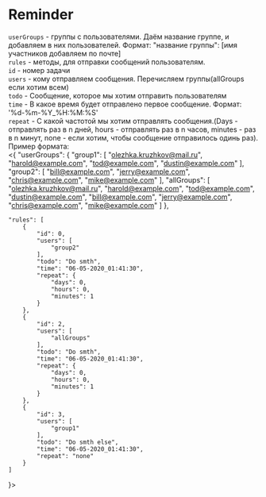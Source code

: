 # Reminder
`userGroups` - группы с пользователями. Даём название группе, и добавляем в них пользователей. Формат: "название группы": [имя участников добавляем по почте]  
`rules` - методы, для отправки сообщений пользователям.   
`id` - номер задачи   
`users` - кому отправляем сообщения. Перечисляем группы(allGroups если хотим всем)   
`todo` - Сообщение, которое мы хотим отправить пользователям   
`time` - В какое время будет отправлено первое сообщение. Формат: '%d-%m-%Y_%H:%M:%S'   
`repeat` - С какой частотой мы хотим отправлять сообщения.(Days - отправлять раз в n дней, hours - отправлять раз в n часов, minutes - раз в n минут, none - если хотим, чтобы сообщение отправилось одинь раз).
Пример формата:  
<{
    "userGroups": {
        "group1": [
            "olezhka.kruzhkov@mail.ru",
            "harold@example.com",
            "tod@example.com",
            "dustin@example.com"
        ],
        "group2": [
            "bill@example.com",
            "jerry@example.com",
            "chris@example.com",
            "mike@example.com"
        ],
        "allGroups": [
            "olezhka.kruzhkov@mail.ru",
            "harold@example.com",
            "tod@example.com",
            "dustin@example.com",
            "bill@example.com",
            "jerry@example.com",
            "chris@example.com",
            "mike@example.com"
        ]
    },

    "rules": [
        {
            "id": 0,
            "users": [
                "group2"
            ],
            "todo": "Do smth",
            "time": "06-05-2020_01:41:30",
            "repeat": {
                "days": 0,
                "hours": 0,
                "minutes": 1
            }
        },
        {
            "id": 2,
            "users": [
                "allGroups"
            ],
            "todo": "Do smth",
            "time": "06-05-2020_01:41:30",
            "repeat": {
                "days": 0,
                "hours": 0,
                "minutes": 1
            }
        },
        {
            "id": 3,
            "users": [
                "group1"
            ],
            "todo": "Do smth else",
            "time": "06-05-2020_01:41:30",
            "repeat": "none"
        }
    ]
}>
